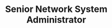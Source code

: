 ---
name: Brett Harris
title: Senior Network System Administrator
email: example@email.com
web: "https://rebrand.ly/zackdev"
social:
  github: "https://github.com/CODE-BR3AKER"
  instagram: "https://www.instagram.com/"
  linkedin: "https://www.linkedin.com/in"
  twitter: "https://twitter.com/zack_dotcom"
  youtube: "https://www.youtube.com/"
sections:
  projects: true
  experience: true
  education: true
  extra: true
---